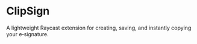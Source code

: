 # ClipSign

A lightweight Raycast extension for creating, saving, and instantly copying your e‑signature.
